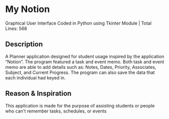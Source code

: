 # My Notion

Graphical User Interface Coded in Python using Tkinter Module | Total Lines: 568 


## Description

A Planner application designed for student usage inspired by the application “Notion”. The program featured a task and event memo. 
Both task and event memo are able to add details such as: Notes, Dates, Priority, Associates, Subject, and Current Progress. 
The program can also save the data that each individual had keyed in.

## Reason & Inspiration

This application is made for the purpose of assisting students or people who can't remember tasks, schedules, or events 
